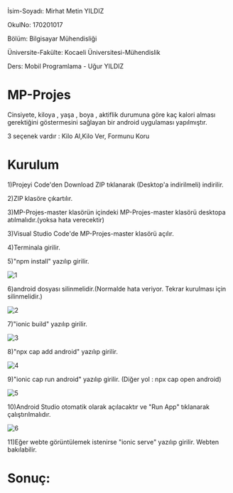 İsim-Soyadı: Mirhat Metin YILDIZ

OkulNo: 170201017

Bölüm: Bilgisayar Mühendisliği

Üniversite-Fakülte: Kocaeli Üniversitesi-Mühendislik

Ders: Mobil Programlama - Uğur YILDIZ

# MP-Projes

Cinsiyete, kiloya , yaşa , boya , aktiflik durumuna göre kaç kalori alması gerektiğini göstermesini sağlayan bir android uygulaması yapılmıştır.

3 seçenek vardır : Kilo Al,Kilo Ver, Formunu Koru

# Kurulum 

1)Projeyi Code'den Download ZIP tıklanarak (Desktop'a indirilmeli) indirilir.

2)ZIP klasöre çıkartılır.

3)MP-Projes-master klasörün içindeki MP-Projes-master klasörü desktopa atılmalıdır.(yoksa hata verecektir)

3)Visual Studio Code'de MP-Projes-master klasörü açılır.

4)Terminala girilir.

5)"npm install" yazılıp girilir.

![1](https://user-images.githubusercontent.com/49499843/104853320-149bc100-5911-11eb-818d-387052fa5749.jpg)

6)android dosyası silinmelidir.(Normalde hata veriyor. Tekrar kurulması için silinmelidir.)

![2](https://user-images.githubusercontent.com/49499843/104853345-490f7d00-5911-11eb-8da1-03cc6d5495ae.jpg)

7)"ionic build" yazılıp girilir.

![3](https://user-images.githubusercontent.com/49499843/104853388-90960900-5911-11eb-832d-36c334754c2c.jpg)

8)"npx cap add android" yazılıp girilir.

![4](https://user-images.githubusercontent.com/49499843/104853411-b58a7c00-5911-11eb-8168-2891d317d63c.jpg)

9)"ionic cap run android" yazılıp girilir. (Diğer yol : npx cap open android)

![5](https://user-images.githubusercontent.com/49499843/104853441-eec2ec00-5911-11eb-97a2-cd8d9716bdd9.jpg)

10)Android Studio otomatik olarak açılacaktır ve "Run App" tıklanarak çalıştırılmalıdır.

![6](https://user-images.githubusercontent.com/49499843/104853473-2df13d00-5912-11eb-9937-8d39849415f1.jpg)

11)Eğer webte görüntülemek istenirse "ionic serve" yazılıp girilir. Webten bakılabilir.

# Sonuç:






